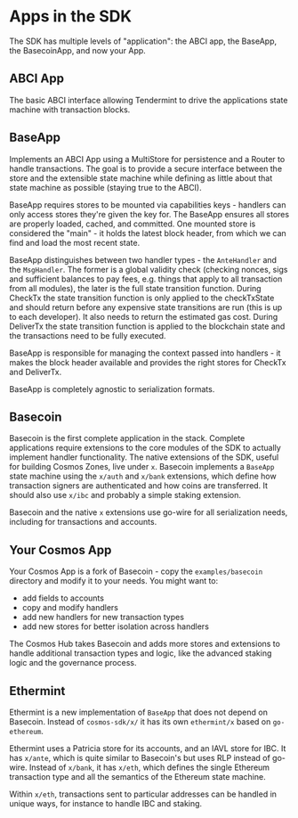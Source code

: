 # Apps in the SDK

The SDK has multiple levels of "application": the ABCI app, the BaseApp, the BasecoinApp, and now your App.

## ABCI App

The basic ABCI interface allowing Tendermint to drive the applications state machine with transaction blocks.

## BaseApp

Implements an ABCI App using a MultiStore for persistence and a Router to handle transactions.
The goal is to provide a secure interface between the store and the extensible state machine
while defining as little about that state machine as possible (staying true to the ABCI).

BaseApp requires stores to be mounted via capabilities keys - handlers can only access
stores they're given the key for. The BaseApp ensures all stores are properly loaded, cached, and committed.
One mounted store is considered the "main" - it holds the latest block header, from which we can find and load the 
most recent state.

BaseApp distinguishes between two handler types - the `AnteHandler` and the `MsgHandler`.
The former is a global validity check (checking nonces, sigs and sufficient balances to pay fees, 
e.g. things that apply to all transaction from all modules), the later is the full state transition function. 
During CheckTx the state transition function is only applied to the checkTxState and should return
before any expensive state transitions are run (this is up to each developer). It also needs to return the estimated
gas cost. 
During DeliverTx the state transition function is applied to the blockchain state and the transactions
need to be fully executed.

BaseApp is responsible for managing the context passed into handlers - 
it makes the block header available and provides the right stores for CheckTx and DeliverTx.

BaseApp is completely agnostic to serialization formats.

## Basecoin

Basecoin is the first complete application in the stack.
Complete applications require extensions to the core modules of the SDK to actually implement handler functionality.
The native extensions of the SDK, useful for building Cosmos Zones, live under `x`.
Basecoin implements a `BaseApp` state machine using the `x/auth` and `x/bank` extensions,
which define how transaction signers are authenticated and how coins are transferred.
It should also use `x/ibc` and probably a simple staking extension.

Basecoin and the native `x` extensions use go-wire for all serialization needs,
including for transactions and accounts.

## Your Cosmos App

Your Cosmos App is a fork of Basecoin - copy the `examples/basecoin` directory and modify it to your needs.
You might want to:

- add fields to accounts 
- copy and modify handlers 
- add new handlers for new transaction types
- add new stores for better isolation across handlers

The Cosmos Hub takes Basecoin and adds more stores and extensions to handle additional
transaction types and logic, like the advanced staking logic and the governance process.

## Ethermint

Ethermint is a new implementation of `BaseApp` that does not depend on Basecoin.
Instead of `cosmos-sdk/x/` it has its own `ethermint/x` based on `go-ethereum`.

Ethermint uses a Patricia store for its accounts, and an IAVL store for IBC.
It has `x/ante`, which is quite similar to Basecoin's but uses RLP instead of go-wire.
Instead of `x/bank`, it has `x/eth`, which defines the single Ethereum transaction type
and all the semantics of the Ethereum state machine.

Within `x/eth`, transactions sent to particular addresses can be handled in unique ways, 
for instance to handle IBC and staking.
